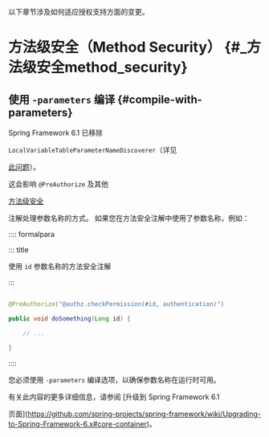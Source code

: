 以下章节涉及如何适应授权支持方面的变更。

# 方法级安全（Method Security） {#_方法级安全method_security}

## 使用 `-parameters` 编译 {#compile-with-parameters}

Spring Framework 6.1 已移除
`LocalVariableTableParameterNameDiscoverer`（详见
[此问题](https://github.com/spring-projects/spring-framework/issues/29559)）。
这会影响 `@PreAuthorize` 及其他
[方法级安全](servlet/authorization/method-security.xml)
注解处理参数名称的方式。 如果您在方法安全注解中使用了参数名称，例如：

:::: formalpara
::: title
使用 `id` 参数名称的方法安全注解
:::

``` java
@PreAuthorize("@authz.checkPermission(#id, authentication)")
public void doSomething(Long id) {
    // ...
}
```
::::

您必须使用 `-parameters` 编译选项，以确保参数名称在运行时可用。
有关此内容的更多详细信息，请参阅 [升级到 Spring Framework 6.1
页面](https://github.com/spring-projects/spring-framework/wiki/Upgrading-to-Spring-Framework-6.x#core-container)。
